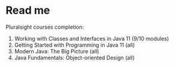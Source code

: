 <h1>Read me</h1>
Pluralsight courses completion:
<ol>
  <li>Working with Classes and Interfaces in Java 11 (9/10 modules)</li>
  <li>Getting Started with Programming in Java 11 (all)</li>
  <li>Modern Java: The Big Picture (all)</li>
  <li>Java Fundamentals: Object-oriented Design (all)</li>
</ol>


